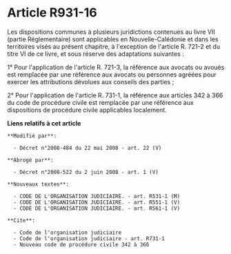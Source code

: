 # Article R931-16

Les dispositions communes à plusieurs juridictions contenues au livre VII (partie Réglementaire) sont applicables en
Nouvelle-Calédonie et dans les territoires visés au présent chapitre, à l'exception de l'article R. 721-2 et du titre VI de
ce livre, et sous réserve des adaptations suivantes : 

1° Pour l'application de l'article R. 721-3, la référence aux avocats ou avoués est remplacée par une référence aux avocats
ou personnes agréées pour exercer les attributions dévolues aux conseils des parties ; 

2° Pour l'application de l'article R. 731-1, la référence aux articles 342 à 366 du    code de procédure civile est remplacée
par une référence aux dispositions de procédure civile applicables localement.

**Liens relatifs à cet article**

	**Modifié par**:

	  - Décret n°2008-484 du 22 mai 2008 - art. 22 (V)

	**Abrogé par**:

	  - Décret n°2008-522 du 2 juin 2008 - art. 1 (V)

	**Nouveaux textes**:

	  - CODE DE L'ORGANISATION JUDICIAIRE. - art. R531-1 (M)
	  - CODE DE L'ORGANISATION JUDICIAIRE. - art. R551-1 (V)
	  - CODE DE L'ORGANISATION JUDICIAIRE. - art. R561-1 (V)

	**Cite**:

	  - Code de l'organisation judiciaire
	  - Code de l'organisation judiciaire - art. R731-1
	  - Nouveau code de procédure civile 342 à 366
